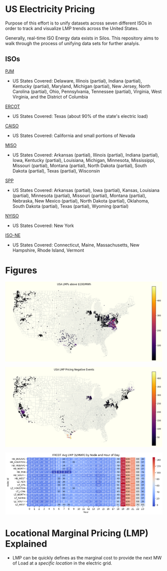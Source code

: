 # US Electricity Pricing
Purpose of this effort is to unify datasets across seven different ISOs in order to track and visualize LMP trends across the United States. 

Generally, real-time ISO Energy data exists in Silos. This repository aims to walk through the process of unifying data sets for further analyis. 

## ISOs
[PJM](https://dataviewer.pjm.com/dataviewer/pages/public/lmp.jsf) 
- US States Covered: Delaware, Illinois (partial), Indiana (partial), Kentucky (partial), Maryland, Michigan (partial), New Jersey, North Carolina (partial), Ohio, Pennsylvania, Tennessee (partial), Virginia, West Virginia, and the District of Columbia

[ERCOT](https://www.ercot.com/content/cdr/contours/rtmLmp.html)
- US States Covered: Texas (about 90% of the state's electric load)

[CAISO](https://www.caiso.com/todays-outlook/prices)
- US States Covered: California and small portions of Nevada

[MISO](https://www.misoenergy.org/markets-and-operations/real-time--market-data/market-reports/#nt=%2FMarketReportType%3AReal-Time%2FMarketReportName%3AReal-Time%20Pricing%20Report%20(xls)&t=10&p=0&s=MarketReportPublished&sd=desc)
- US States Covered: Arkansas (partial), Illinois (partial), Indiana (partial), Iowa, Kentucky (partial), Louisiana, Michigan, Minnesota, Mississippi, Missouri (partial), Montana (partial), North Dakota (partial), South Dakota (partial), Texas (partial), Wisconsin

[SPP](https://pricecontourmap.spp.org/pricecontourmap/)
- US States Covered: Arkansas (partial), Iowa (partial), Kansas, Louisiana (partial), Minnesota (partial), Missouri (partial), Montana (partial), Nebraska, New Mexico (partial), North Dakota (partial), Oklahoma, South Dakota (partial), Texas (partial), Wyoming (partial)

[NYISO](https://www.nyiso.com/real-time-dashboard)
- US States Covered: New York

[ISO-NE](https://www.iso-ne.com/isoexpress/)
- US States Covered: Connecticut, Maine, Massachusetts, New Hampshire, Rhode Island, Vermont


# Figures
![USA Extreme LMP Events](readme_figures/usa_extreme_lmp_events.png)

![USA Negative LMP Pricing](readme_figures/usa_lmp_negative_pricing.png)

![ERCOT LMP by Node and Hour](readme_figures/ercot_heatmap_1.png)


# Locational Marginal Pricing (LMP) Explained
- LMP can be quickly defines as the marginal cost to provide the next MW of Load at a *specific location* in the electric grid. 
